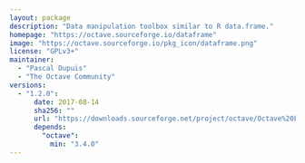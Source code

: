 ```yaml
---
layout: package
description: "Data manipulation toolbox similar to R data.frame."
homepage: "https://octave.sourceforge.io/dataframe"
image: "https://octave.sourceforge.io/pkg_icon/dataframe.png"
license: "GPLv3+"
maintainer:
  - "Pascal Dupuis"
  - "The Octave Community"
versions:
  - "1.2.0":
      date: 2017-08-14
      sha256: ""
      url: "https://downloads.sourceforge.net/project/octave/Octave%20Forge%20Packages/Individual%20Package%20Releases/dataframe-1.2.0.tar.gz"
      depends:
        "octave":
          min: "3.4.0"
---
```

